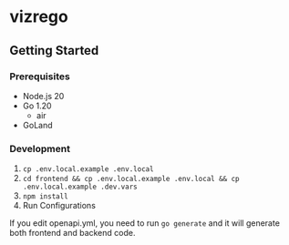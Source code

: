 # vizrego

## Getting Started

### Prerequisites

- Node.js 20
- Go 1.20
  - air
- GoLand

### Development

1. `cp .env.local.example .env.local`
2. `cd frontend && cp .env.local.example .env.local && cp .env.local.example .dev.vars`
3. `npm install`
4. Run Configurations

If you edit openapi.yml, you need to run `go generate` and it will generate both frontend and backend code.
